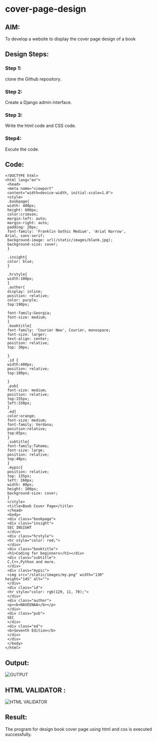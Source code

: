 # cover-page-design
## AIM:
To develop a website to display the cover page design of a book

## Design Steps:

### Step 1:
clone the Github repository.
### Step 2:
Create a Django admin interface.
### Step 3:
Write the html code and CSS code.
### Step4:
Excute the code.
## Code:
```
<!DOCTYPE html>
<html lang="en">
 <head>
 <meta name="viewport"
 content="width=device-width, initial-scale=1.0">
 <style>
 .bookpage{
 width: 400px;
 height: 600px;
 color:crimson;
 margin-left: auto;
 margin-right: auto;
 padding: 20px;
 font-family: 'Franklin Gothic Medium', 'Arial Narrow',
Arial, sans-serif;
 background-image: url(/static/images/blank.jpg);
 background-size: cover;
 }

 .insight{
 color: blue;
 }

 .hrstyle{
 width:100px;
 }
 .author{
 display: inline;
 position: relative;
 color: purple;
 top:190px;

 font-family:Georgia;
 font-size: medium;
 }
 .booktitle{
 font-family: 'Courier New', Courier, monospace;
 font-size: larger;
 text-align: center;
 position: relative;
 top: 30px;

 }
 .id {
 width:400px;
 position: relative;
 top:180px;

 }
 .pub{
 font-size: medium;
 position: relative;
 top:155px;
 left:330px;
 }
 .ed{
 color:orange;
 font-size: medium;
 font-family: Verdana;
 position:relative;
 top:85px;
 }
 .subtitle{
 font-family:Tahoma;
 font-size: large;
 position: relative;
 top:40px;
 }
 .mypic{
 position: relative;
 top: 135px;
 left: 260px;
 width: 80px;
 height: 100px;
 background-size: cover;
 }
 </style>
 <title>Book Cover Page</title>
 </head>
 <body>
 <div class="bookpage">
 <div class="insight">
 SEC INSIGHT
 </div>
 <div class="hrstyle">
 <hr style="color: red;">
 </div>
 <div class="booktitle">
 <h1>Coding for beginners</h1></div>
 <div class="subtitle">
 C,C++,Python and more.
 </div>
 <div class="mypic">
 <img src="/static/images/my.png" width="130"
height="145" alt="">
 </div>
 <div class="id">
 <hr style="color: rgb(129, 11, 70);">
 </div>
 <div class="author">
 <p><b>NAVEENAA</b></p>
 </div>
 <div class="pub">
 SEC
 </div>
 <div class="ed">
 <b>Seventh Edition</b>
 </div>
 </div>
 </body>
</html>
```

## Output:
![OUTPUT](./cover/naveenaa/or.png)

## HTML VALIDATOR :
![HTML VALIDATOR](./valid11.png)

## Result:
The program for design book cover page using html and css is executed successfully.
